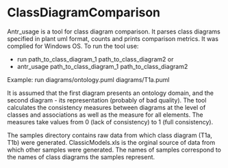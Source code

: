 # ClassDiagramComparison
Antr_usage is a tool for class diagram comparison. It parses class diagrams specified in plant uml format, counts and prints comparison metrics.
It was complied for Windows OS.
To run the tool use:
- run path_to_class_diagram_1 path_to_class_diagram2 or
- antr_usage path_to_class_diagram_1 path_to_class_diagram2

Example: run diagrams/ontology.puml diagrams/T1a.puml

It is assumed that the first diagram presents an ontology domain, and the second diagram - its representation (probably of bad quality).
The tool calculates the consistency measures between diagrams at the level of classes and associations as well as the measure for all elements.
The measures take values from 0 (lack of consistency) to 1 (full consistency).

The samples directory contains raw data from which class diagram (T1a, T1b) were generated.
ClassicModels.xls is the orginal source of data from which other samples were generated.
The names of samples correspond to the names of class diagrams the samples represent.
